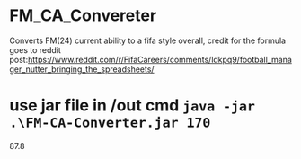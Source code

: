 # FM_CA_Convereter
Converts FM(24) current ability to a fifa style overall, credit for the formula goes to reddit post:https://www.reddit.com/r/FifaCareers/comments/ldkpq9/football_manager_nutter_bringing_the_spreadsheets/

use jar file in /out
cmd
```java -jar .\FM-CA-Converter.jar 170```
=
87.8
